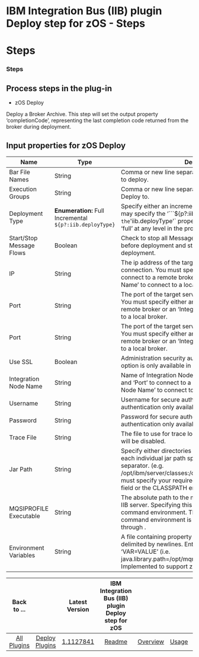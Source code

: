 
IBM Integration Bus (IIB) plugin Deploy step for zOS - Steps
============================================================

# Steps

### Steps

Process steps in the  plug-in
-----------------------------

* zOS Deploy

Deploy a Broker Archive. This step will set the output property ‘completionCode’, representing the last completion code returned from the broker during deployment.

Input properties for zOS Deploy
-------------------------------

| Name | Type | Description | Required |
| --- | --- | --- | --- |
| Bar File Names | String | Comma or new line separated list of Broker Archive files to deploy. | Yes |
| Execution Groups | String | Comma or new line separated list of Execution Groups to Deploy to. | Yes |
| Deployment Type | **Enumeration:** Full Incremental ```${p?:iib.deployType}``` | Specify either an incremental or full deployment. You may specify the ‘```${p?:iib.deployType}``'` option and set the `'iib.deployType'` property to either ‘incremental’ or ‘full’ at any level in the property hierarchy. | No |
| Start/Stop Message Flows | Boolean | Check to stop all Message Flows in the Execution Group before deployment and start all Message Flows after deployment. | No |
| IP | String | The ip address of the target server for a remote connection. You must specify either an ‘IP’ and ‘Port’ to connect to a remote broker or an ‘Integration Node Name’ to connect to a local broker. | No |
| Port | String | The port of the target server for a remote connection. You must specify either an ‘IP’ and ‘Port’ to connect to a remote broker or an ‘Integration Node Name’ to connect to a local broker. | No |
| Port | String | The port of the target server for a remote connection. You must specify either an ‘IP’ and ‘Port’ to connect to a remote broker or an ‘Integration Node Name’ to connect to a local broker. | No |
| Use SSL | Boolean | Administration security authentication/authorization. This option is only available in IIB version 10. | No |
| Integration Node Name | String | Name of Integration Node. You must specify either an ‘IP’ and ‘Port’ to connect to a remote broker or an ‘Integration Node Name’ to connect to a local broker. | No |
| Username | String | Username for secure authentication. Explicit user authentication only available with IIB 10. | No |
| Password | String | Password for secure authentication. Explicit user authentication only available with IIB 10. | No |
| Trace File | String | The file to use for trace logging. If not set trace logging will be disabled. | No |
| Jar Path | String | Specify either directories to recursively search from, or each individual jar path split by your file systems path separator. (e.g. /opt/ibm/server/classes:/opt/ibm/common/jetty/lib) You must specify your required JAR files in either the Jar Path field or the CLASSPATH environment variable. | No |
| MQSIPROFILE Executable | String | The absolute path to the mqsiprofile executable on your IIB server. Specifying this value will initialize your command environment. This value is required if your command environment is not initialized on startup through . | No |
| Environment Variables | String | A file containing property entries, with each entry delimited by newlines. Entries must be in the form ‘VAR=VALUE’ (i.e. java.library.path=/opt/mqm/java/lib64:/opt/mqm/java/lib). Implemented to support z/OS using an ENVFILE. | No |

|Back to ...||Latest Version|IBM Integration Bus (IIB) plugin Deploy step for zOS ||||
| :---: | :---: | :---: | :---: | :---: | :---: | :---: |
|[All Plugins](../../index.md)|[Deploy Plugins](../README.md)|[1.1127841](https://raw.githubusercontent.com/UrbanCode/IBM-UCD-PLUGINS/main/files/zos-ibm-integration-bus-ucd/ucd-zOS-WebSphereMessageBroker-CMP-1.1127841.zip)|[Readme](README.md)|[Overview](overview.md)|[Usage](usage.md)|[Downloads](downloads.md)|
